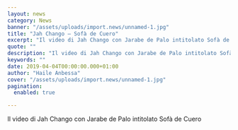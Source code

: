 ```yaml
---
layout: news
category: News
banner: "/assets/uploads/import.news/unnamed-1.jpg"
title: "Jah Chango – Sofà de Cuero"
excerpt: "Il video di Jah Chango con Jarabe de Palo intitolato Sofà de Cuero"
quote: ""
description: "Il video di Jah Chango con Jarabe de Palo intitolato Sofà de Cuero"
keywords: ""
date: 2019-04-04T00:00:00.000+01:00
author: "Haile Anbessa"
cover: "/assets/uploads/import.news/unnamed-1.jpg"
pagination:
  enabled: true

---
```


Il video di Jah Chango con Jarabe de Palo intitolato Sofà de Cuero